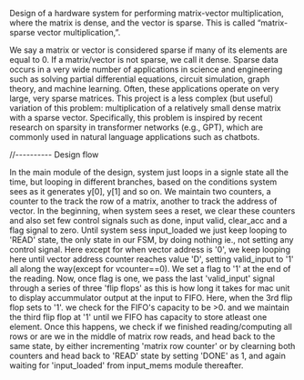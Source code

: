 Design of a hardware system for performing matrix-vector multiplication, where the matrix is dense, and the vector is sparse. This is called “matrix-sparse vector multiplication,”.  

We say a matrix or vector is considered sparse if many of its elements are equal to 0. If a matrix/vector is not sparse, we call it dense. Sparse data occurs in a very wide number of applications in science and engineering such as solving partial differential equations, circuit simulation, graph theory, and machine learning. Often, these applications operate on very large, very sparse matrices. This project is a less complex (but useful) variation of this problem: multiplication of a relatively small dense matrix with a sparse vector. Specifically, this problem is inspired by recent research on sparsity in transformer networks (e.g., GPT), which are commonly used in natural language applications such as chatbots.

//---------- 
Design flow

In the main module of the design, system just loops in a signle state all the time, but looping in different branches, based on the conditions system sees as it generates y[0], y[1] and so on. We maintain two counters, a counter to the track the row of a matrix, another to track the address of vector. In the beginning, when system sees a reset, we clear these counters and also set few control signals such as done, input valid, clear_acc  and a flag signal to zero. Until system sess input_loaded we just keep looping to 'READ' state, the only state in our FSM, by doing nothing ie., not setting any control signal. Here except for when vector address is '0', we keep looping here until vector address counter reaches value 'D', setting valid_input to '1' all along the way(except for vcounter==0). We set a flag to '1' at the end of the reading. Now, once flag is one, we pass the last 'valid_input' signal through a series of three 'flip flops' as this is how long it takes for mac unit to display accummulator output at the input to FIFO. Here, when the 3rd flip flop sets to '1'. we check for the FIFO's capacity to be >0. and we maintain the third flip flop at '1' until we FIFO has capacity to store atleast one element. Once this happens, we check if we finished reading/computing all rows or are we in the middle of matrix row reads, and head back to the same state, by either incrementing 'matrix row counter' or by clearning both counters and head back to 'READ' state by setting 'DONE' as 1, and again waiting for 'input_loaded' from input_mems module thereafter.
